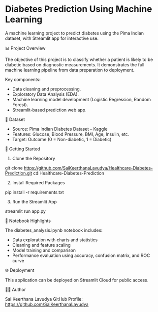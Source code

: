 # Diabetes Prediction Using Machine Learning
A machine learning project to predict diabetes using the Pima Indian dataset, with Streamlit app for interactive use.

📊 Project Overview

The objective of this project is to classify whether a patient is likely to be diabetic based on diagnostic measurements. It demonstrates the full machine learning pipeline from data preparation to deployment.

Key components:

- Data cleaning and preprocessing.
- Exploratory Data Analysis (EDA).
- Machine learning model development (Logistic Regression, Random Forest).
- Streamlit-based prediction web app.

🧬 Dataset

- Source: Pima Indian Diabetes Dataset – Kaggle
- Features: Glucose, Blood Pressure, BMI, Age, Insulin, etc.
- Target: Outcome (0 = Non-diabetic, 1 = Diabetic)

🚀 Getting Started

1. Clone the Repository

git clone https://github.com/SaiKeerthanaLavudya/Healthcare-Diabetes-Prediction.git
cd Healthcare-Diabetes-Prediction

2. Install Required Packages

pip install -r requirements.txt

3. Run the Streamlit App

streamlit run app.py

📒 Notebook Highlights

The diabetes_analysis.ipynb notebook includes:
- Data exploration with charts and statistics
- Cleaning and feature scaling
- Model training and comparison
- Performance evaluation using accuracy, confusion matrix, and ROC curve

🌐 Deployment

This application can be deployed on Streamlit Cloud for public access.

👩‍💻 Author

Sai Keerthana Lavudya
GitHub Profile: https://github.com/SaiKeerthanaLavudya
